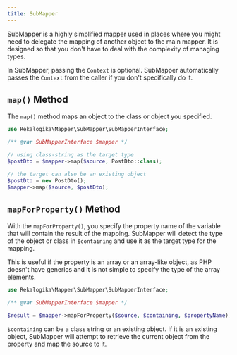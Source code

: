 ```yaml
---
title: SubMapper
---
```


SubMapper is a highly simplified mapper used in places where you might need to
delegate the mapping of another object to the main mapper. It is designed so
that you don't have to deal with the complexity of managing types.

In SubMapper, passing the `Context` is optional. SubMapper automatically passes
the `Context` from the caller if you don't specifically do it.

## `map()` Method

The `map()` method maps an object to the class or object you specified.

```php
use Rekalogika\Mapper\SubMapper\SubMapperInterface;

/** @var SubMapperInterface $mapper */

// using class-string as the target type
$postDto = $mapper->map($source, PostDto::class);

// the target can also be an existing object
$postDto = new PostDto();
$mapper->map($source, $postDto);
```

## `mapForProperty()` Method

With the `mapForProperty()`, you specify the property name of the variable that
will contain the result of the mapping. SubMapper will detect the type of the
object or class in `$containing` and use it as the target type for the mapping.

This is useful if the property is an array or an array-like object, as PHP
doesn't have generics and it is not simple to specify the type of the array
elements.

```php
use Rekalogika\Mapper\SubMapper\SubMapperInterface;

/** @var SubMapperInterface $mapper */

$result = $mapper->mapForProperty($source, $containing, $propertyName);
```

`$containing` can be a class string or an existing object. If it is an
existing object, SubMapper will attempt to retrieve the current object from the
property and map the source to it.